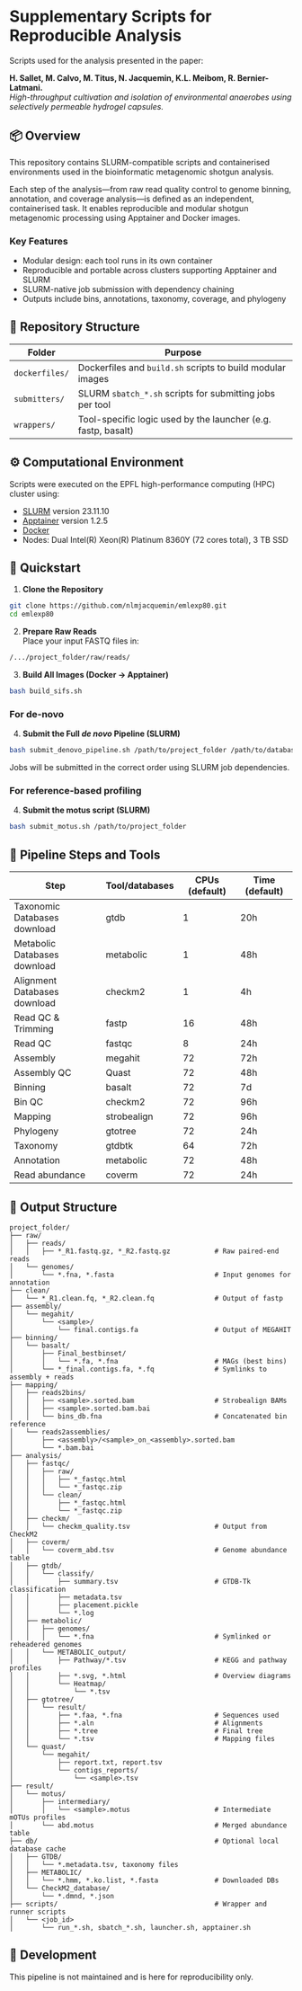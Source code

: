 # Supplementary Scripts for Reproducible Analysis

Scripts used for the analysis presented in the paper:

**H. Sallet, M. Calvo, M. Titus, N. Jacquemin, K.L. Meibom, R. Bernier-Latmani.**  
_High-throughput cultivation and isolation of environmental anaerobes using selectively permeable hydrogel capsules._

## 📦 Overview

This repository contains SLURM-compatible scripts and containerised environments used in the bioinformatic metagenomic shotgun analysis.

Each step of the analysis—from raw read quality control to genome binning, annotation, and coverage analysis—is defined as an independent, containerised task. It enables reproducible and modular shotgun metagenomic processing using Apptainer and Docker images.

### Key Features

-   Modular design: each tool runs in its own container
-   Reproducible and portable across clusters supporting Apptainer and SLURM
-   SLURM-native job submission with dependency chaining
-   Outputs include bins, annotations, taxonomy, coverage, and phylogeny

## 📁 Repository Structure

| Folder         | Purpose                                                       |
| -------------- | ------------------------------------------------------------- |
| `dockerfiles/` | Dockerfiles and `build.sh` scripts to build modular images    |
| `submitters/`  | SLURM `sbatch_*.sh` scripts for submitting jobs per tool      |
| `wrappers/`    | Tool-specific logic used by the launcher (e.g. fastp, basalt) |

## ⚙️ Computational Environment

Scripts were executed on the EPFL high-performance computing (HPC) cluster using:

-   [SLURM](https://slurm.schedmd.com/quickstart_admin.html) version 23.11.10
-   [Apptainer](https://apptainer.org/docs/admin/main/installation.html) version 1.2.5
-   [Docker](https://docs.docker.com/desktop)
-   Nodes: Dual Intel(R) Xeon(R) Platinum 8360Y (72 cores total), 3 TB SSD

## 🚀 Quickstart

1. **Clone the Repository**

```bash
git clone https://github.com/nlmjacquemin/emlexp80.git
cd emlexp80
```

2. **Prepare Raw Reads**  
   Place your input FASTQ files in:

```bash
/.../project_folder/raw/reads/
```

3. **Build All Images (Docker → Apptainer)**

```bash
bash build_sifs.sh
```

### For de-novo

4. **Submit the Full _de novo_ Pipeline (SLURM)**

```bash
bash submit_denovo_pipeline.sh /path/to/project_folder /path/to/database_folder
```

Jobs will be submitted in the correct order using SLURM job dependencies.

### For reference-based profiling

4. **Submit the motus script (SLURM)**

```bash
bash submit_motus.sh /path/to/project_folder
```

## 🧬 Pipeline Steps and Tools

| Step                         | Tool/databases | CPUs (default) | Time (default) |
| ---------------------------- | -------------- | -------------- | -------------- |
| Taxonomic Databases download | gtdb           | 1              | 20h            |
| Metabolic Databases download | metabolic      | 1              | 48h            |
| Alignment Databases download | checkm2        | 1              | 4h             |
| Read QC & Trimming           | fastp          | 16             | 48h            |
| Read QC                      | fastqc         | 8              | 24h            |
| Assembly                     | megahit        | 72             | 72h            |
| Assembly QC                  | Quast          | 72             | 48h            |
| Binning                      | basalt         | 72             | 7d             |
| Bin QC                       | checkm2        | 72             | 96h            |
| Mapping                      | strobealign    | 72             | 96h            |
| Phylogeny                    | gtotree        | 72             | 24h            |
| Taxonomy                     | gtdbtk         | 64             | 72h            |
| Annotation                   | metabolic      | 72             | 48h            |
| Read abundance               | coverm         | 72             | 24h            |

## 📂 Output Structure

```text
project_folder/
├── raw/
│   ├── reads/
│   │   ├── *_R1.fastq.gz, *_R2.fastq.gz           # Raw paired-end reads
│   └── genomes/
│       └── *.fna, *.fasta                         # Input genomes for annotation
├── clean/
│   └── *_R1.clean.fq, *_R2.clean.fq               # Output of fastp
├── assembly/
│   └── megahit/
│       └── <sample>/
│           └── final.contigs.fa                   # Output of MEGAHIT
├── binning/
│   └── basalt/
│       ├── Final_bestbinset/
│       │   └── *.fa, *.fna                        # MAGs (best bins)
│       └── *_final.contigs.fa, *.fq               # Symlinks to assembly + reads
├── mapping/
│   ├── reads2bins/
│   │   ├── <sample>.sorted.bam                    # Strobealign BAMs
│   │   ├── <sample>.sorted.bam.bai
│   │   └── bins_db.fna                            # Concatenated bin reference
│   └── reads2assemblies/
│       ├── <assembly>/<sample>_on_<assembly>.sorted.bam
│       └── *.bam.bai
├── analysis/
│   ├── fastqc/
│   │   ├── raw/
│   │   │   ├── *_fastqc.html
│   │   │   └── *_fastqc.zip
│   │   └── clean/
│   │       ├── *_fastqc.html
│   │       └── *_fastqc.zip
│   ├── checkm/
│   │   └── checkm_quality.tsv                     # Output from CheckM2
│   ├── coverm/
│   │   └── coverm_abd.tsv                         # Genome abundance table
│   ├── gtdb/
│   │   └── classify/
│   │       ├── summary.tsv                        # GTDB-Tk classification
│   │       ├── metadata.tsv
│   │       ├── placement.pickle
│   │       └── *.log
│   ├── metabolic/
│   │   ├── genomes/
│   │   │   └── *.fna                              # Symlinked or reheadered genomes
│   │   └── METABOLIC_output/
│   │       ├── Pathway/*.tsv                      # KEGG and pathway profiles
│   │       ├── *.svg, *.html                      # Overview diagrams
│   │       └── Heatmap/
│   │           └── *.tsv
│   ├── gtotree/
│   │   └── result/
│   │       ├── *.faa, *.fna                       # Sequences used
│   │       ├── *.aln                              # Alignments
│   │       ├── *.tree                             # Final tree
│   │       └── *.tsv                              # Mapping files
│   └── quast/
│       └── megahit/
│           ├── report.txt, report.tsv
│           └── contigs_reports/
│               └── <sample>.tsv
├── result/
│   └── motus/
│       ├── intermediary/
│       │   └── <sample>.motus                     # Intermediate mOTUs profiles
│       └── abd.motus                              # Merged abundance table
├── db/                                            # Optional local database cache
│   ├── GTDB/
│   │   └── *.metadata.tsv, taxonomy files
│   ├── METABOLIC/
│   │   └── *.hmm, *.ko.list, *.fasta              # Downloaded DBs
│   └── CheckM2_database/
│       └── *.dmnd, *.json
├── scripts/                                       # Wrapper and runner scripts
│   └── <job_id>
│       └── run_*.sh, sbatch_*.sh, launcher.sh, apptainer.sh
```

## 🧪 Development

This pipeline is not maintained and is here for reproducibility only.
